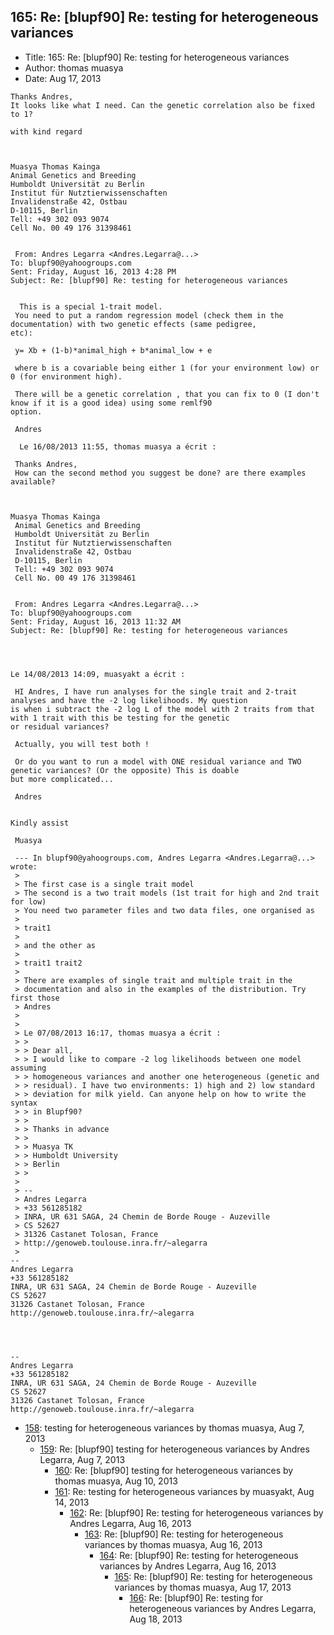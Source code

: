 ## 165: Re: [blupf90] Re: testing for heterogeneous variances

- Title: 165: Re: [blupf90] Re: testing for heterogeneous variances
- Author: thomas muasya
- Date: Aug 17, 2013
```
Thanks Andres,
It looks like what I need. Can the genetic correlation also be fixed to 1?

with kind regard


 
Muasya Thomas Kainga
Animal Genetics and Breeding
Humboldt Universität zu Berlin
Institut für Nutztierwissenschaften
Invalidenstraße 42, Ostbau
D-10115, Berlin 
Tell: +49 302 093 9074 
Cell No. 00 49 176 31398461


 From: Andres Legarra <Andres.Legarra@...>
To: blupf90@yahoogroups.com 
Sent: Friday, August 16, 2013 4:28 PM
Subject: Re: [blupf90] Re: testing for heterogeneous variances
 

  This is a special 1-trait model.
 You need to put a random regression model (check them in the documentation) with two genetic effects (same pedigree,
etc):

 y= Xb + (1-b)*animal_high + b*animal_low + e

 where b is a covariable being either 1 (for your environment low) or 0 (for environment high). 

 There will be a genetic correlation , that you can fix to 0 (I don't know if it is a good idea) using some remlf90
option.

 Andres

  Le 16/08/2013 11:55, thomas muasya a écrit :

 Thanks Andres,
 How can the second method you suggest be done? are there examples available?

 
 
Muasya Thomas Kainga
 Animal Genetics and Breeding
 Humboldt Universität zu Berlin
 Institut für Nutztierwissenschaften
 Invalidenstraße 42, Ostbau
 D-10115, Berlin 
 Tell: +49 302 093 9074 
 Cell No. 00 49 176 31398461


 From: Andres Legarra <Andres.Legarra@...>
To: blupf90@yahoogroups.com
Sent: Friday, August 16, 2013 11:32 AM
Subject: Re: [blupf90] Re: testing for heterogeneous variances
 

 

Le 14/08/2013 14:09, muasyakt a écrit :

 HI Andres, I have run analyses for the single trait and 2-trait analyses and have the -2 log likelihoods. My question
is when i subtract the -2 log L of the model with 2 traits from that with 1 trait with this be testing for the genetic
or residual variances?

 Actually, you will test both !

 Or do you want to run a model with ONE residual variance and TWO genetic variances? (Or the opposite) This is doable
but more complicated...

 Andres


Kindly assist

 Muasya 

 --- In blupf90@yahoogroups.com, Andres Legarra <Andres.Legarra@...> wrote:
 >
 > The first case is a single trait model
 > The second is a two trait models (1st trait for high and 2nd trait for low)
 > You need two parameter files and two data files, one organised as
 > 
 > trait1
 > 
 > and the other as
 > 
 > trait1 trait2
 > 
 > There are examples of single trait and multiple trait in the 
 > documentation and also in the examples of the distribution. Try first those
 > Andres
 > 
 > 
 > Le 07/08/2013 16:17, thomas muasya a écrit :
 > >
 > > Dear all,
 > > I would like to compare -2 log likelihoods between one model assuming 
 > > homogeneous variances and another one heterogeneous (genetic and 
 > > residual). I have two environments: 1) high and 2) low standard 
 > > deviation for milk yield. Can anyone help on how to write the syntax 
 > > in Blupf90?
 > >
 > > Thanks in advance
 > >
 > > Muasya TK
 > > Humboldt University
 > > Berlin
 > > 
 > 
 > -- 
 > Andres Legarra
 > +33 561285182
 > INRA, UR 631 SAGA, 24 Chemin de Borde Rouge - Auzeville
 > CS 52627
 > 31326 Castanet Tolosan, France
 > http://genoweb.toulouse.inra.fr/~alegarra
 >
-- 
Andres Legarra
+33 561285182
INRA, UR 631 SAGA, 24 Chemin de Borde Rouge - Auzeville
CS 52627
31326 Castanet Tolosan, France
http://genoweb.toulouse.inra.fr/~alegarra




-- 
Andres Legarra
+33 561285182
INRA, UR 631 SAGA, 24 Chemin de Borde Rouge - Auzeville
CS 52627
31326 Castanet Tolosan, France
http://genoweb.toulouse.inra.fr/~alegarra
```

- [158](0158.md): testing for heterogeneous variances by thomas muasya, Aug 7, 2013
    - [159](0159.md): Re: [blupf90] testing for heterogeneous variances by Andres Legarra, Aug 7, 2013
        - [160](0160.md): Re: [blupf90] testing for heterogeneous variances by thomas muasya, Aug 10, 2013
        - [161](0161.md): Re: testing for heterogeneous variances by muasyakt, Aug 14, 2013
            - [162](0162.md): Re: [blupf90] Re: testing for heterogeneous variances by Andres Legarra, Aug 16, 2013
                - [163](0163.md): Re: [blupf90] Re: testing for heterogeneous variances by thomas muasya, Aug 16, 2013
                    - [164](0164.md): Re: [blupf90] Re: testing for heterogeneous variances by Andres Legarra, Aug 16, 2013
                        - [165](0165.md): Re: [blupf90] Re: testing for heterogeneous variances by thomas muasya, Aug 17, 2013
                            - [166](0166.md): Re: [blupf90] Re: testing for heterogeneous variances by Andres Legarra, Aug 18, 2013
